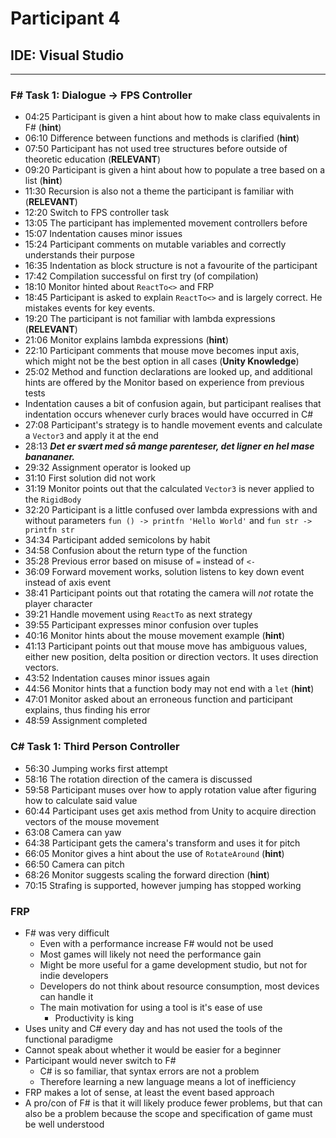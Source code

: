 # Participant 4
## IDE: Visual Studio
---

### F# Task 1: Dialogue -> FPS Controller
* 04:25 Participant is given a hint about how to make class equivalents in F# (__hint__)
* 06:10 Difference between functions and methods is clarified (__hint__)
* 07:50 Participant has not used tree structures before outside of theoretic education (__RELEVANT__)
* 09:20 Participant is given a hint about how to populate a tree based on a list (__hint__)
* 11:30 Recursion is also not a theme the participant is familiar with (__RELEVANT__)
* 12:20 Switch to FPS controller task
* 13:05 The participant has implemented movement controllers before
* 15:07 Indentation causes minor issues
* 15:24 Participant comments on mutable variables and correctly understands their purpose
* 16:35 Indentation as block structure is not a favourite of the participant
* 17:42 Compilation successful on first try (of compilation)
* 18:10 Monitor hinted about `ReactTo<>` and FRP
* 18:45 Participant is asked to explain `ReactTo<>` and is largely correct. He mistakes events for key events.
* 19:20 The participant is not familiar with lambda expressions (__RELEVANT__)
* 21:06 Monitor explains lambda expressions (__hint__)
* 22:10 Participant comments that mouse move becomes input axis, which might not be the best option in all cases (__Unity Knowledge__)
* 25:02 Method and function declarations are looked up, and additional hints are offered by the Monitor based on experience from previous tests
* Indentation causes a bit of confusion again, but participant realises that indentation occurs whenever curly braces would have occurred in C#
* 27:08 Participant's strategy is to handle movement events and calculate a `Vector3` and apply it at the end
* 28:13 ___Det er svært med så mange parenteser, det ligner en hel mase banananer.___
* 29:32 Assignment operator is looked up
* 31:10 First solution did not work
* 31:19 Monitor points out that the calculated `Vector3` is never applied to the `RigidBody`
* 32:20 Participant is a little confused over lambda expressions with and without parameters `fun () -> printfn 'Hello World'` and `fun str -> printfn str`
* 34:34 Participant added semicolons by habit
* 34:58 Confusion about the return type of the function
* 35:28 Previous error based on misuse of `=` instead of `<-`
* 36:09 Forward movement works, solution listens to key down event instead of axis event
* 38:41 Participant points out that rotating the camera will _not_ rotate the player character
* 39:21 Handle movement using `ReactTo` as next strategy
* 39:55 Participant expresses minor confusion over tuples
* 40:16 Monitor hints about the mouse movement example (__hint__)
* 41:13 Participant points out that mouse move has ambiguous values, either new position, delta position or direction vectors. It uses direction vectors.
* 43:52 Indentation causes minor issues again
* 44:56 Monitor hints that a function body may not end with a `let` (__hint__)
* 47:01 Monitor asked about an erroneous function and participant explains, thus finding his error
* 48:59 Assignment completed

### C# Task 1: Third Person Controller
* 56:30 Jumping works first attempt
* 58:16 The rotation direction of the camera is discussed
* 59:58 Participant muses over how to apply rotation value after figuring how to calculate said value
* 60:44 Participant uses get axis method from Unity to acquire direction vectors of the mouse movement
* 63:08 Camera can yaw
* 64:38 Participant gets the camera's transform and uses it for pitch
* 66:05 Monitor gives a hint about the use of `RotateAround` (__hint__)
* 66:50 Camera can pitch
* 68:26 Monitor suggests scaling the forward direction (__hint__)
* 70:15 Strafing is supported, however jumping has stopped working

### FRP
* F# was very difficult
  * Even with a performance increase F# would not be used
  * Most games will likely not need the performance gain
  * Might be more useful for a game development studio, but not for indie developers
  * Developers do not think about resource consumption, most devices can handle it
  * The main motivation for using a tool is it's ease of use
    * Productivity is king
* Uses unity and C# every day and has not used the tools of the functional paradigme
* Cannot speak about whether it would be easier for a beginner
* Participant would never switch to F#
  * C# is so familiar, that syntax errors are not a problem
  * Therefore learning a new language means a lot of inefficiency
* FRP makes a lot of sense, at least the event based approach
* A pro/con of F# is that it will likely produce fewer problems, but that can also be a problem because the scope and specification of game must be well understood

